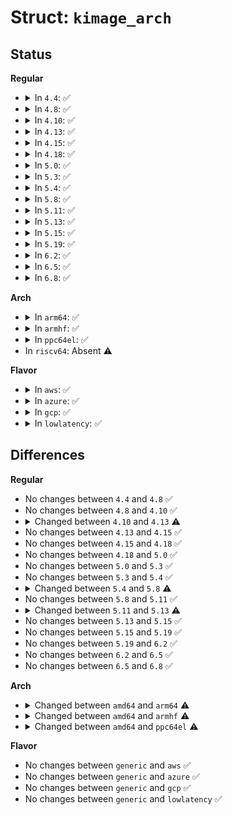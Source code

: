 # Struct: <code>kimage_arch</code>

## Status
<b>Regular</b>
<ul>
<li>
<details>
<summary>In <code>4.4</code>: ✅</summary>

```c
struct kimage_arch {
    pud_t *pud;
    pmd_t *pmd;
    pte_t *pte;
    long unsigned int backup_src_start;
    long unsigned int backup_src_sz;
    long unsigned int backup_load_addr;
    void *elf_headers;
    long unsigned int elf_headers_sz;
    long unsigned int elf_load_addr;
};
```
</details>
</li>
<li>
<details>
<summary>In <code>4.8</code>: ✅</summary>

```c
struct kimage_arch {
    pud_t *pud;
    pmd_t *pmd;
    pte_t *pte;
    long unsigned int backup_src_start;
    long unsigned int backup_src_sz;
    long unsigned int backup_load_addr;
    void *elf_headers;
    long unsigned int elf_headers_sz;
    long unsigned int elf_load_addr;
};
```
</details>
</li>
<li>
<details>
<summary>In <code>4.10</code>: ✅</summary>

```c
struct kimage_arch {
    pud_t *pud;
    pmd_t *pmd;
    pte_t *pte;
    long unsigned int backup_src_start;
    long unsigned int backup_src_sz;
    long unsigned int backup_load_addr;
    void *elf_headers;
    long unsigned int elf_headers_sz;
    long unsigned int elf_load_addr;
};
```
</details>
</li>
<li>
<details>
<summary>In <code>4.13</code>: ✅</summary>

```c
struct kimage_arch {
    p4d_t *p4d;
    pud_t *pud;
    pmd_t *pmd;
    pte_t *pte;
    long unsigned int backup_src_start;
    long unsigned int backup_src_sz;
    long unsigned int backup_load_addr;
    void *elf_headers;
    long unsigned int elf_headers_sz;
    long unsigned int elf_load_addr;
};
```
</details>
</li>
<li>
<details>
<summary>In <code>4.15</code>: ✅</summary>

```c
struct kimage_arch {
    p4d_t *p4d;
    pud_t *pud;
    pmd_t *pmd;
    pte_t *pte;
    long unsigned int backup_src_start;
    long unsigned int backup_src_sz;
    long unsigned int backup_load_addr;
    void *elf_headers;
    long unsigned int elf_headers_sz;
    long unsigned int elf_load_addr;
};
```
</details>
</li>
<li>
<details>
<summary>In <code>4.18</code>: ✅</summary>

```c
struct kimage_arch {
    p4d_t *p4d;
    pud_t *pud;
    pmd_t *pmd;
    pte_t *pte;
    long unsigned int backup_src_start;
    long unsigned int backup_src_sz;
    long unsigned int backup_load_addr;
    void *elf_headers;
    long unsigned int elf_headers_sz;
    long unsigned int elf_load_addr;
};
```
</details>
</li>
<li>
<details>
<summary>In <code>5.0</code>: ✅</summary>

```c
struct kimage_arch {
    p4d_t *p4d;
    pud_t *pud;
    pmd_t *pmd;
    pte_t *pte;
    long unsigned int backup_src_start;
    long unsigned int backup_src_sz;
    long unsigned int backup_load_addr;
    void *elf_headers;
    long unsigned int elf_headers_sz;
    long unsigned int elf_load_addr;
};
```
</details>
</li>
<li>
<details>
<summary>In <code>5.3</code>: ✅</summary>

```c
struct kimage_arch {
    p4d_t *p4d;
    pud_t *pud;
    pmd_t *pmd;
    pte_t *pte;
    long unsigned int backup_src_start;
    long unsigned int backup_src_sz;
    long unsigned int backup_load_addr;
    void *elf_headers;
    long unsigned int elf_headers_sz;
    long unsigned int elf_load_addr;
};
```
</details>
</li>
<li>
<details>
<summary>In <code>5.4</code>: ✅</summary>

```c
struct kimage_arch {
    p4d_t *p4d;
    pud_t *pud;
    pmd_t *pmd;
    pte_t *pte;
    long unsigned int backup_src_start;
    long unsigned int backup_src_sz;
    long unsigned int backup_load_addr;
    void *elf_headers;
    long unsigned int elf_headers_sz;
    long unsigned int elf_load_addr;
};
```
</details>
</li>
<li>
<details>
<summary>In <code>5.8</code>: ✅</summary>

```c
struct kimage_arch {
    p4d_t *p4d;
    pud_t *pud;
    pmd_t *pmd;
    pte_t *pte;
    void *elf_headers;
    long unsigned int elf_headers_sz;
    long unsigned int elf_load_addr;
};
```
</details>
</li>
<li>
<details>
<summary>In <code>5.11</code>: ✅</summary>

```c
struct kimage_arch {
    p4d_t *p4d;
    pud_t *pud;
    pmd_t *pmd;
    pte_t *pte;
    void *elf_headers;
    long unsigned int elf_headers_sz;
    long unsigned int elf_load_addr;
};
```
</details>
</li>
<li>
<details>
<summary>In <code>5.13</code>: ✅</summary>

```c
struct kimage_arch {
    p4d_t *p4d;
    pud_t *pud;
    pmd_t *pmd;
    pte_t *pte;
};
```
</details>
</li>
<li>
<details>
<summary>In <code>5.15</code>: ✅</summary>

```c
struct kimage_arch {
    p4d_t *p4d;
    pud_t *pud;
    pmd_t *pmd;
    pte_t *pte;
};
```
</details>
</li>
<li>
<details>
<summary>In <code>5.19</code>: ✅</summary>

```c
struct kimage_arch {
    p4d_t *p4d;
    pud_t *pud;
    pmd_t *pmd;
    pte_t *pte;
};
```
</details>
</li>
<li>
<details>
<summary>In <code>6.2</code>: ✅</summary>

```c
struct kimage_arch {
    p4d_t *p4d;
    pud_t *pud;
    pmd_t *pmd;
    pte_t *pte;
};
```
</details>
</li>
<li>
<details>
<summary>In <code>6.5</code>: ✅</summary>

```c
struct kimage_arch {
    p4d_t *p4d;
    pud_t *pud;
    pmd_t *pmd;
    pte_t *pte;
};
```
</details>
</li>
<li>
<details>
<summary>In <code>6.8</code>: ✅</summary>

```c
struct kimage_arch {
    p4d_t *p4d;
    pud_t *pud;
    pmd_t *pmd;
    pte_t *pte;
};
```
</details>
</li>
</ul>
<b>Arch</b>
<ul>
<li>
<details>
<summary>In <code>arm64</code>: ✅</summary>

```c
struct kimage_arch {
    void *dtb;
    long unsigned int dtb_mem;
};
```
</details>
</li>
<li>
<details>
<summary>In <code>armhf</code>: ✅</summary>

```c
struct kimage_arch {
    u32 kernel_r2;
};
```
</details>
</li>
<li>
<details>
<summary>In <code>ppc64el</code>: ✅</summary>

```c
struct kimage_arch {
    phys_addr_t ima_buffer_addr;
    size_t ima_buffer_size;
};
```
</details>
</li>
<li>
In <code>riscv64</code>: Absent ⚠️
</li>
</ul>
<b>Flavor</b>
<ul>
<li>
<details>
<summary>In <code>aws</code>: ✅</summary>

```c
struct kimage_arch {
    p4d_t *p4d;
    pud_t *pud;
    pmd_t *pmd;
    pte_t *pte;
    long unsigned int backup_src_start;
    long unsigned int backup_src_sz;
    long unsigned int backup_load_addr;
    void *elf_headers;
    long unsigned int elf_headers_sz;
    long unsigned int elf_load_addr;
};
```
</details>
</li>
<li>
<details>
<summary>In <code>azure</code>: ✅</summary>

```c
struct kimage_arch {
    p4d_t *p4d;
    pud_t *pud;
    pmd_t *pmd;
    pte_t *pte;
    long unsigned int backup_src_start;
    long unsigned int backup_src_sz;
    long unsigned int backup_load_addr;
    void *elf_headers;
    long unsigned int elf_headers_sz;
    long unsigned int elf_load_addr;
};
```
</details>
</li>
<li>
<details>
<summary>In <code>gcp</code>: ✅</summary>

```c
struct kimage_arch {
    p4d_t *p4d;
    pud_t *pud;
    pmd_t *pmd;
    pte_t *pte;
    long unsigned int backup_src_start;
    long unsigned int backup_src_sz;
    long unsigned int backup_load_addr;
    void *elf_headers;
    long unsigned int elf_headers_sz;
    long unsigned int elf_load_addr;
};
```
</details>
</li>
<li>
<details>
<summary>In <code>lowlatency</code>: ✅</summary>

```c
struct kimage_arch {
    p4d_t *p4d;
    pud_t *pud;
    pmd_t *pmd;
    pte_t *pte;
    long unsigned int backup_src_start;
    long unsigned int backup_src_sz;
    long unsigned int backup_load_addr;
    void *elf_headers;
    long unsigned int elf_headers_sz;
    long unsigned int elf_load_addr;
};
```
</details>
</li>
</ul>

## Differences
<b>Regular</b>
<ul>
<li>
No changes between <code>4.4</code> and <code>4.8</code> ✅
</li>
<li>
No changes between <code>4.8</code> and <code>4.10</code> ✅
</li>
<li>
<details>
<summary>Changed between <code>4.10</code> and <code>4.13</code> ⚠️</summary>
<ul>
<li>
<b>Field added. </b>
<code>p4d_t *p4d</code>
</li>
</ul>
</details>
</li>
<li>
No changes between <code>4.13</code> and <code>4.15</code> ✅
</li>
<li>
No changes between <code>4.15</code> and <code>4.18</code> ✅
</li>
<li>
No changes between <code>4.18</code> and <code>5.0</code> ✅
</li>
<li>
No changes between <code>5.0</code> and <code>5.3</code> ✅
</li>
<li>
No changes between <code>5.3</code> and <code>5.4</code> ✅
</li>
<li>
<details>
<summary>Changed between <code>5.4</code> and <code>5.8</code> ⚠️</summary>
<ul>
<li>
<b>Field removed. </b>
<code>long unsigned int backup_src_start</code>
</li>
<li>
<b>Field removed. </b>
<code>long unsigned int backup_src_sz</code>
</li>
<li>
<b>Field removed. </b>
<code>long unsigned int backup_load_addr</code>
</li>
</ul>
</details>
</li>
<li>
No changes between <code>5.8</code> and <code>5.11</code> ✅
</li>
<li>
<details>
<summary>Changed between <code>5.11</code> and <code>5.13</code> ⚠️</summary>
<ul>
<li>
<b>Field removed. </b>
<code>void *elf_headers</code>
</li>
<li>
<b>Field removed. </b>
<code>long unsigned int elf_headers_sz</code>
</li>
<li>
<b>Field removed. </b>
<code>long unsigned int elf_load_addr</code>
</li>
</ul>
</details>
</li>
<li>
No changes between <code>5.13</code> and <code>5.15</code> ✅
</li>
<li>
No changes between <code>5.15</code> and <code>5.19</code> ✅
</li>
<li>
No changes between <code>5.19</code> and <code>6.2</code> ✅
</li>
<li>
No changes between <code>6.2</code> and <code>6.5</code> ✅
</li>
<li>
No changes between <code>6.5</code> and <code>6.8</code> ✅
</li>
</ul>
<b>Arch</b>
<ul>
<li>
<details>
<summary>Changed between <code>amd64</code> and <code>arm64</code> ⚠️</summary>
<ul>
<li>
<b>Field added. </b>
<code>void *dtb</code>
</li>
<li>
<b>Field added. </b>
<code>long unsigned int dtb_mem</code>
</li>
<li>
<b>Field removed. </b>
<code>p4d_t *p4d</code>
</li>
<li>
<b>Field removed. </b>
<code>pud_t *pud</code>
</li>
<li>
<b>Field removed. </b>
<code>pmd_t *pmd</code>
</li>
<li>
<b>Field removed. </b>
<code>pte_t *pte</code>
</li>
<li>
<b>Field removed. </b>
<code>long unsigned int backup_src_start</code>
</li>
<li>
<b>Field removed. </b>
<code>long unsigned int backup_src_sz</code>
</li>
<li>
<b>Field removed. </b>
<code>long unsigned int backup_load_addr</code>
</li>
<li>
<b>Field removed. </b>
<code>void *elf_headers</code>
</li>
<li>
<b>Field removed. </b>
<code>long unsigned int elf_headers_sz</code>
</li>
<li>
<b>Field removed. </b>
<code>long unsigned int elf_load_addr</code>
</li>
</ul>
</details>
</li>
<li>
<details>
<summary>Changed between <code>amd64</code> and <code>armhf</code> ⚠️</summary>
<ul>
<li>
<b>Field added. </b>
<code>u32 kernel_r2</code>
</li>
<li>
<b>Field removed. </b>
<code>p4d_t *p4d</code>
</li>
<li>
<b>Field removed. </b>
<code>pud_t *pud</code>
</li>
<li>
<b>Field removed. </b>
<code>pmd_t *pmd</code>
</li>
<li>
<b>Field removed. </b>
<code>pte_t *pte</code>
</li>
<li>
<b>Field removed. </b>
<code>long unsigned int backup_src_start</code>
</li>
<li>
<b>Field removed. </b>
<code>long unsigned int backup_src_sz</code>
</li>
<li>
<b>Field removed. </b>
<code>long unsigned int backup_load_addr</code>
</li>
<li>
<b>Field removed. </b>
<code>void *elf_headers</code>
</li>
<li>
<b>Field removed. </b>
<code>long unsigned int elf_headers_sz</code>
</li>
<li>
<b>Field removed. </b>
<code>long unsigned int elf_load_addr</code>
</li>
</ul>
</details>
</li>
<li>
<details>
<summary>Changed between <code>amd64</code> and <code>ppc64el</code> ⚠️</summary>
<ul>
<li>
<b>Field added. </b>
<code>phys_addr_t ima_buffer_addr</code>
</li>
<li>
<b>Field added. </b>
<code>size_t ima_buffer_size</code>
</li>
<li>
<b>Field removed. </b>
<code>p4d_t *p4d</code>
</li>
<li>
<b>Field removed. </b>
<code>pud_t *pud</code>
</li>
<li>
<b>Field removed. </b>
<code>pmd_t *pmd</code>
</li>
<li>
<b>Field removed. </b>
<code>pte_t *pte</code>
</li>
<li>
<b>Field removed. </b>
<code>long unsigned int backup_src_start</code>
</li>
<li>
<b>Field removed. </b>
<code>long unsigned int backup_src_sz</code>
</li>
<li>
<b>Field removed. </b>
<code>long unsigned int backup_load_addr</code>
</li>
<li>
<b>Field removed. </b>
<code>void *elf_headers</code>
</li>
<li>
<b>Field removed. </b>
<code>long unsigned int elf_headers_sz</code>
</li>
<li>
<b>Field removed. </b>
<code>long unsigned int elf_load_addr</code>
</li>
</ul>
</details>
</li>
</ul>
<b>Flavor</b>
<ul>
<li>
No changes between <code>generic</code> and <code>aws</code> ✅
</li>
<li>
No changes between <code>generic</code> and <code>azure</code> ✅
</li>
<li>
No changes between <code>generic</code> and <code>gcp</code> ✅
</li>
<li>
No changes between <code>generic</code> and <code>lowlatency</code> ✅
</li>
</ul>
